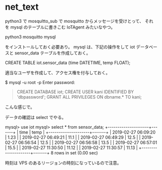 # net_text

python3 で mosqultto_sub で mosquitto からメッセージを受けとって、
それを mysql のテーブルに書きこむ IoTAgent みたいなやつ。

python3
mosquitto
mysql

をインストールしておく必要あり。
mysql は、下記の操作をして iot データベースと sensor_data テーブルを作成しておく。

CREATE TABLE iot.sensor_data (time DATETIME, temp FLOAT); 

適当なユーザを作成して、アクセス権を付与しておく。

$ mysql -u root -p
Enter password:

> CREATE DATABASE iot;
> CREATE USER kani IDENTIFIED BY 'dbpassword';
> GRANT ALL PRIVILEGES ON dbname.* TO kani;

こんな感じで。

データの確認は select でやる。

mysql> use iot
mysql> select * from sensor_data;
+---------------------+-------+
| time                | temp  |
+---------------------+-------+
| 2019-02-27 06:09:20 |  1.23 |
| 2019-02-27 06:49:21 |  11.1 |
| 2019-02-27 06:49:29 |  12.5 |
| 2019-02-27 06:56:54 |  12.5 |
| 2019-02-27 06:56:58 |  13.5 |
| 2019-02-27 06:57:01 |  15.5 |
| 2019-02-27 11:30:50 | 11.12 |
| 2019-02-27 11:30:57 | 11.13 |
+---------------------+-------+
8 rows in set (0.00 sec)

時刻は VPS のあるリージョンの時刻になっているので注意。
